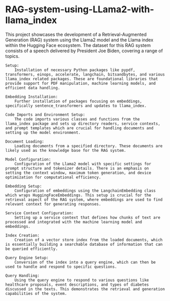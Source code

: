 # RAG-system-using-LLama2-with-llama_index

This project showcases the development of a Retrieval-Augmented Generation (RAG) system using the Llama2 model and the Llama index within the Hugging Face ecosystem. The dataset for this RAG system consists of a speech delivered by President Joe Biden, covering a range of topics.

    Setup:
        Installation of necessary Python packages like pypdf, transformers, einops, accelerate, langchain, bitsandbytes, and various llama_index related packages. These are foundational libraries that provide support for PDF manipulation, machine learning models, and efficient data handling.

    Embedding Installation:
        Further installation of packages focusing on embeddings, specifically sentence_transformers and updates to llama_index.

    Code Imports and Environment Setup:
        The code imports various classes and functions from the llama_index package and sets up directory readers, service contexts, and prompt templates which are crucial for handling documents and setting up the model environment.

    Document Loading:
        Loading documents from a specified directory. These documents are likely used as the knowledge base for the RAG system.

    Model Configuration:
        Configuration of the Llama2 model with specific settings for prompt structure and tokenizer details. There is an emphasis on setting the context window, maximum token generation, and device optimization for computational efficiency.

    Embedding Setup:
        Configuration of embeddings using the LangchainEmbedding class which wraps HuggingFaceEmbeddings. This setup is crucial for the retrieval aspect of the RAG system, where embeddings are used to find relevant context for generating responses.

    Service Context Configuration:
        Setting up a service context that defines how chunks of text are processed and integrated with the machine learning model and embeddings.

    Index Creation:
        Creation of a vector store index from the loaded documents, which is essentially building a searchable database of information that can be queried efficiently.

    Query Engine Setup:
        Conversion of the index into a query engine, which can then be used to handle and respond to specific questions.

    Query Handling:
        Using the query engine to respond to various questions like healthcare proposals, event descriptions, and types of diabetes discussed in the texts. This demonstrates the retrieval and generation capabilities of the system.
